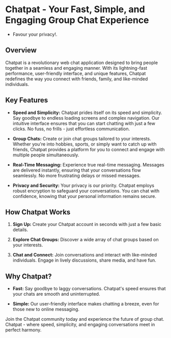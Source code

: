 # Chatpat - Your Fast, Simple, and Engaging Group Chat Experience
- Favour your privacy!.

## Overview
Chatpat is a revolutionary web chat application designed to bring people together in a seamless and engaging manner. With its lightning-fast performance, user-friendly interface, and unique features, Chatpat redefines the way you connect with friends, family, and like-minded individuals.

## Key Features

- **Speed and Simplicity:** Chatpat prides itself on its speed and simplicity. Say goodbye to endless loading screens and complex navigation. Our intuitive interface ensures that you can start chatting with just a few clicks. No fuss, no frills - just effortless communication.

- **Group Chats:** Create or join chat groups tailored to your interests. Whether you're into hobbies, sports, or simply want to catch up with friends, Chatpat provides a platform for you to connect and engage with multiple people simultaneously.

- **Real-Time Messaging:** Experience true real-time messaging. Messages are delivered instantly, ensuring that your conversations flow seamlessly. No more frustrating delays or missed messages.

- **Privacy and Security:** Your privacy is our priority. Chatpat employs robust encryption to safeguard your conversations. You can chat with confidence, knowing that your personal information remains secure.


## How Chatpat Works

1. **Sign Up:** Create your Chatpat account in seconds with just a few basic details.

2. **Explore Chat Groups:** Discover a wide array of chat groups based on your interests.

3. **Chat and Connect:** Join conversations and interact with like-minded individuals. Engage in lively discussions, share media, and have fun.

## Why Chatpat?

- **Fast:** Say goodbye to laggy conversations. Chatpat's speed ensures that your chats are smooth and uninterrupted.

- **Simple:** Our user-friendly interface makes chatting a breeze, even for those new to online messaging.

Join the Chatpat community today and experience the future of group chat. Chatpat - where speed, simplicity, and engaging conversations meet in perfect harmony.
